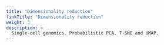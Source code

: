 ```yaml
---
title: "Dimensionality reduction"
linkTitle: "Dimensionality reduction"
weight: 3
description: >
  Single-cell genomics. Probabilistic PCA. T-SNE and UMAP.
---
```

